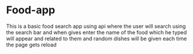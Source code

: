 # Food-app
This is a basic food search app using api where the user will search using the search bar and when gives enter the name of the food which he typed will appear and related to them and random dishes will be given each time the page gets reload
